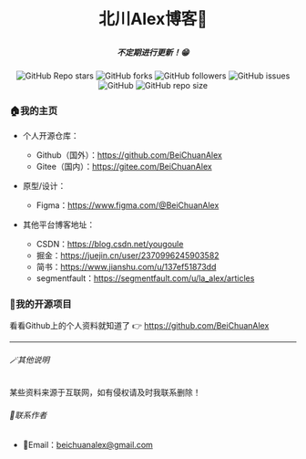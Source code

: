 <h1 align="center" style="margin: 30px 0 30px; font-weight: bold;">北川Alex博客👋</h1>

<h5 align="center">不定期进行更新！😁</h5>

<p align="center">
    <img alt="GitHub Repo stars" src="https://img.shields.io/github/stars/BeiChuanAlex/blog?style=social">
    <img alt="GitHub forks" src="https://img.shields.io/github/forks/BeiChuanAlex/blog?style=social">
    <img alt="GitHub followers" src="https://img.shields.io/github/followers/BeiChuanAlex?style=social">
    <img alt="GitHub issues" src="https://img.shields.io/github/issues/BeiChuanAlex/blog">
    <img alt="GitHub" src="https://img.shields.io/github/license/BeiChuanAlex/blog">
    <img alt="GitHub repo size" src="https://img.shields.io/github/repo-size/BeiChuanAlex/blog">
</p>



### 🏠我的主页


- 个人开源仓库：
	-   Github（国外）：https://github.com/BeiChuanAlex
  -   Gitee（国内）：https://gitee.com/BeiChuanAlex



-   原型/设计：
	-   Figma：https://www.figma.com/@BeiChuanAlex
	
	


-   其他平台博客地址：
	-	CSDN：https://blog.csdn.net/yougoule
	-	掘金：https://juejin.cn/user/2370996245903582
	-	简书：https://www.jianshu.com/u/137ef51873dd
	-	segmentfault：https://segmentfault.com/u/la_alex/articles





### 🎇我的开源项目

看看Github上的个人资料就知道了 👉 https://github.com/BeiChuanAlex




----



###### 🪄其他说明

某些资料来源于互联网，如有侵权请及时我联系删除！

###### 📡联系作者

- 📨Email：beichuanalex@gmail.com
